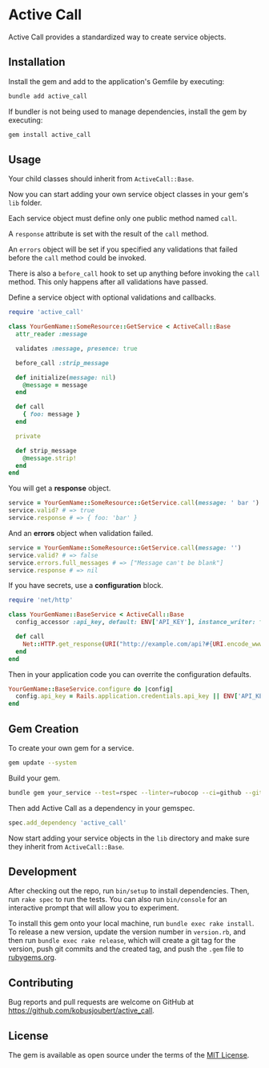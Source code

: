 # Active Call

Active Call provides a standardized way to create service objects.

## Installation

Install the gem and add to the application's Gemfile by executing:

```bash
bundle add active_call
```

If bundler is not being used to manage dependencies, install the gem by executing:

```bash
gem install active_call
```

## Usage

Your child classes should inherit from `ActiveCall::Base`.

Now you can start adding your own service object classes in your gem's `lib` folder.

Each service object must define only one public method named `call`.

A `response` attribute is set with the result of the `call` method.

An `errors` object will be set if you specified any validations that failed before the `call` method could be invoked.

There is also a `before_call` hook to set up anything before invoking the `call` method. This only happens after all validations have passed.

Define a service object with optional validations and callbacks.

```ruby
require 'active_call'

class YourGemName::SomeResource::GetService < ActiveCall::Base
  attr_reader :message

  validates :message, presence: true

  before_call :strip_message

  def initialize(message: nil)
    @message = message
  end

  def call
    { foo: message }
  end

  private

  def strip_message
    @message.strip!
  end
end
```

You will get a **response** object.

```ruby
service = YourGemName::SomeResource::GetService.call(message: ' bar ')
service.valid? # => true
service.response # => { foo: 'bar' }
```

And an **errors** object when validation failed.

```ruby
service = YourGemName::SomeResource::GetService.call(message: '')
service.valid? # => false
service.errors.full_messages # => ["Message can't be blank"]
service.response # => nil
```

If you have secrets, use a **configuration** block.

```ruby
require 'net/http'

class YourGemName::BaseService < ActiveCall::Base
  config_accessor :api_key, default: ENV['API_KEY'], instance_writer: false

  def call
    Net::HTTP.get_response(URI("http://example.com/api?#{URI.encode_www_form(api_key: api_key)}"))
  end
end
```

Then in your application code you can overrite the configuration defaults.

```ruby
YourGemName::BaseService.configure do |config|
  config.api_key = Rails.application.credentials.api_key || ENV['API_KEY']
end
```

## Gem Creation

To create your own gem for a service.

```bash
gem update --system
```

Build your gem.

```bash
bundle gem your_service --test=rspec --linter=rubocop --ci=github --github-username=<your_profile_name> --git --changelog --mit
```

Then add Active Call as a dependency in your gemspec.

```ruby
spec.add_dependency 'active_call'
```

Now start adding your service objects in the `lib` directory and make sure they inherit from `ActiveCall::Base`.

## Development

After checking out the repo, run `bin/setup` to install dependencies. Then, run `rake spec` to run the tests. You can also run `bin/console` for an interactive prompt that will allow you to experiment.

To install this gem onto your local machine, run `bundle exec rake install`. To release a new version, update the version number in `version.rb`, and then run `bundle exec rake release`, which will create a git tag for the version, push git commits and the created tag, and push the `.gem` file to [rubygems.org](https://rubygems.org).

## Contributing

Bug reports and pull requests are welcome on GitHub at https://github.com/kobusjoubert/active_call.

## License

The gem is available as open source under the terms of the [MIT License](https://opensource.org/licenses/MIT).

